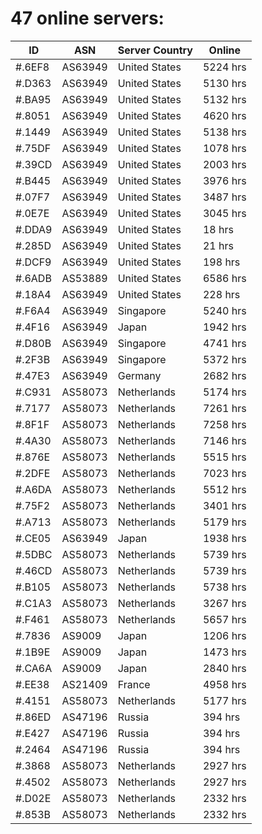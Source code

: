 # 47 online servers:

| ID | ASN | Server Country | Online |
| ------ | ------ | ------ | ------ |
| #.6EF8 | AS63949 | United States | 5224 hrs |
| #.D363 | AS63949 | United States | 5130 hrs |
| #.BA95 | AS63949 | United States | 5132 hrs |
| #.8051 | AS63949 | United States | 4620 hrs |
| #.1449 | AS63949 | United States | 5138 hrs |
| #.75DF | AS63949 | United States | 1078 hrs |
| #.39CD | AS63949 | United States | 2003 hrs |
| #.B445 | AS63949 | United States | 3976 hrs |
| #.07F7 | AS63949 | United States | 3487 hrs |
| #.0E7E | AS63949 | United States | 3045 hrs |
| #.DDA9 | AS63949 | United States | 18 hrs |
| #.285D | AS63949 | United States | 21 hrs |
| #.DCF9 | AS63949 | United States | 198 hrs |
| #.6ADB | AS53889 | United States | 6586 hrs |
| #.18A4 | AS63949 | United States | 228 hrs |
| #.F6A4 | AS63949 | Singapore | 5240 hrs |
| #.4F16 | AS63949 | Japan | 1942 hrs |
| #.D80B | AS63949 | Singapore | 4741 hrs |
| #.2F3B | AS63949 | Singapore | 5372 hrs |
| #.47E3 | AS63949 | Germany | 2682 hrs |
| #.C931 | AS58073 | Netherlands | 5174 hrs |
| #.7177 | AS58073 | Netherlands | 7261 hrs |
| #.8F1F | AS58073 | Netherlands | 7258 hrs |
| #.4A30 | AS58073 | Netherlands | 7146 hrs |
| #.876E | AS58073 | Netherlands | 5515 hrs |
| #.2DFE | AS58073 | Netherlands | 7023 hrs |
| #.A6DA | AS58073 | Netherlands | 5512 hrs |
| #.75F2 | AS58073 | Netherlands | 3401 hrs |
| #.A713 | AS58073 | Netherlands | 5179 hrs |
| #.CE05 | AS63949 | Japan | 1938 hrs |
| #.5DBC | AS58073 | Netherlands | 5739 hrs |
| #.46CD | AS58073 | Netherlands | 5739 hrs |
| #.B105 | AS58073 | Netherlands | 5738 hrs |
| #.C1A3 | AS58073 | Netherlands | 3267 hrs |
| #.F461 | AS58073 | Netherlands | 5657 hrs |
| #.7836 | AS9009 | Japan | 1206 hrs |
| #.1B9E | AS9009 | Japan | 1473 hrs |
| #.CA6A | AS9009 | Japan | 2840 hrs |
| #.EE38 | AS21409 | France | 4958 hrs |
| #.4151 | AS58073 | Netherlands | 5177 hrs |
| #.86ED | AS47196 | Russia | 394 hrs |
| #.E427 | AS47196 | Russia | 394 hrs |
| #.2464 | AS47196 | Russia | 394 hrs |
| #.3868 | AS58073 | Netherlands | 2927 hrs |
| #.4502 | AS58073 | Netherlands | 2927 hrs |
| #.D02E | AS58073 | Netherlands | 2332 hrs |
| #.853B | AS58073 | Netherlands | 2332 hrs |

